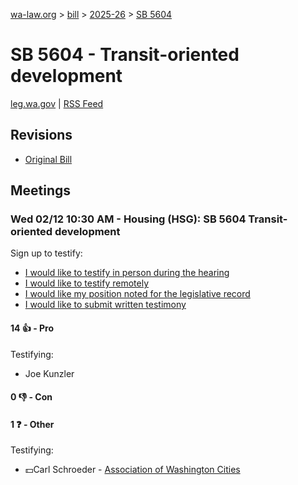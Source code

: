 [wa-law.org](/) > [bill](/bill/) > [2025-26](/bill/2025-26/) > [SB 5604](/bill/2025-26/sb/5604/)

# SB 5604 - Transit-oriented development
[leg.wa.gov](https://app.leg.wa.gov/billsummary?BillNumber=5604&Year=2025&Initiative=false) | [RSS Feed](./rss.xml)

## Revisions
* [Original Bill](1/)

## Meetings
### Wed 02/12 10:30 AM - Housing (HSG): SB 5604 Transit-oriented development
Sign up to testify:
* [I would like to testify in person during the hearing](https://app.leg.wa.gov/csi/Testifier/Add?chamber=House&mId=32743&aId=163166&caId=25698&tId=1)
* [I would like to testify remotely](https://app.leg.wa.gov/csi/Testifier/Add?chamber=House&mId=32743&aId=163166&caId=25698&tId=2)
* [I would like my position noted for the legislative record](https://app.leg.wa.gov/csi/Testifier/Add?chamber=House&mId=32743&aId=163166&caId=25698&tId=3)
* [I would like to submit written testimony](https://app.leg.wa.gov/csi/Testifier/Add?chamber=House&mId=32743&aId=163166&caId=25698&tId=4)

#### 14 👍 - Pro
Testifying:
* Joe Kunzler

#### 0 👎 - Con

#### 1 ❓ - Other
Testifying:
* 💵Carl Schroeder - [Association of Washington Cities](/org/association_of_washington_cities/)
